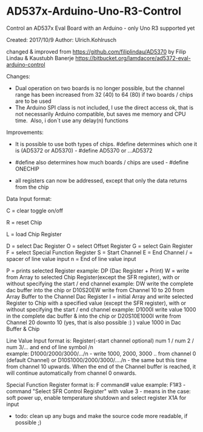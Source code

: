 # AD537x-Arduino-Uno-R3-Control
Control an AD537x Eval Board with an Arduino - only Uno R3 supported yet

Created: 2017/10/9
Author: Ulrich.Kohlrusch

changed & improved from https://github.com/filiplindau/AD5370 by Filip Lindau & Kaustubh Banerje https://bitbucket.org/lamdacore/ad5372-eval-arduino-control

Changes:
- Dual operation on two boards is no longer possible, but the channel range has been increased from 32 (40) to 64 (80) if 
  two boards / chips are to be used 
- The Arduino SPI class is not included, I use the direct access
  ok, that is not necessarily Arduino compatible, but saves me memory and CPU time.
  Also, i don´t use any delay(n) functions

Improvements:
- It is possible to use both types of chips.
  #define determines which one it is (AD5372 or AD5370) - #define AD5370  or ...AD5372
  
- #define also determines how much boards / chips are used - #define ONECHIP
- all registers can now be addressed, except that only the data returns from the chip

Data Input format:

C = clear toggle on/off

R = reset Chip

L = load Chip Register

D = select Dac Register
O = select Offset Register
G = select Gain Register
F = select Special Function Register
S = Start Channel
E = End Channel
/ = spacer of line value input
n = End of line value input

P = prints selected Register example: DP (Dac Register + Print)
W = write from Array to selected Chip Register(except the SFR register), with or without specifying the start / end channel
    example: DW write the complete dac buffer into the chip or D10S20EW write from Channel 10 to 20 from Array Buffer to the
    Channel Dac Register
I = initial Array and write selected Register to Chip with a specified value (except the SFR register),
    with or without specifying the start / end channel
    example: D1000I write value 1000 in the complete dac buffer & into the chip or D20S10E1000I 
    write from Channel 20 downto 10 (yes, that is also possible :) ) value 1000 in Dac Buffer & Chip
    
Line Value Input format is: 
Register(-start channel optional) num 1 / num 2 / num 3/... and end of line symbol /n   
example: D1000/2000/3000/.../n  - write 1000, 2000, 3000 .. from channel 0 (default Channel) or
D10S1000/2000/3000/..../n - the same but this time from channel 10 upwards.
When the end of the Channel buffer is reached, it will continue automatically from channel 0 onwards.

Special Function Register format is:
F command# value example: F1#3 - command "Select SFR Control Register" with value 3 - means in the case:
soft power up, enable temperature shutdown and select register X1A for input

- todo: clean up any bugs and make the source code more readable, if possible ;)

 

